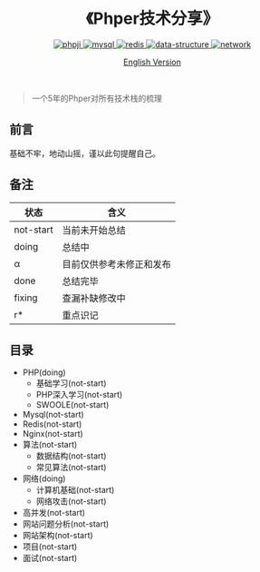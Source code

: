 <h1 align="center">《Phper技术分享》</h1>

<p align="center">
<a href="https://github.com/TIGERB/easy-tips#目录">
  <img src="https://img.shields.io/badge/php-done-brightgreen.svg" alt="phpji">
</a>
<a href="https://github.com/TIGERB/easy-tips/tree/master/mysql">
  <img src="https://img.shields.io/badge/mysql-doing-blue.svg" alt="mysql">
</a>
<a href="https://github.com/TIGERB/easy-tips/tree/master/redis">
  <img src="https://img.shields.io/badge/redis-doing-blue.svg" alt="redis">
</a>
<a href="https://github.com/TIGERB/easy-tips/tree/master/data-structure">
  <img src="https://img.shields.io/badge/data--structure-doing-blue.svg" alt="data-structure">
</a>
<a href="https://github.com/TIGERB/easy-tips/tree/master/network">
  <img src="https://img.shields.io/badge/network-doing-blue.svg" alt="network">
</a> 
</p>

<p align="center"><a href="README-EN.md" >English Version</a></p>

<br>

> 一个5年的Phper对所有技术栈的梳理

## 前言

基础不牢，地动山摇，谨以此句提醒自己。

## 备注

状态        | 含义
--------- | -------
not-start | 当前未开始总结
doing     | 总结中
α         | 目前仅供参考未修正和发布
done      | 总结完毕
fixing    | 查漏补缺修改中
r*    | 重点识记

## 目录

- PHP(doing)
    - 基础学习(not-start)
    - PHP深入学习(not-start)
    - SWOOLE(not-start)
- Mysql(not-start)
- Redis(not-start)
- Nginx(not-start)
- 算法(not-start)
    - 数据结构(not-start)
    - 常见算法(not-start)
- 网络(doing)
    - 计算机基础(not-start)
    - 网络攻击(not-start)
- 高并发(not-start)
- 网站问题分析(not-start)
- 网站架构(not-start)
- 项目(not-start)
- 面试(not-start)